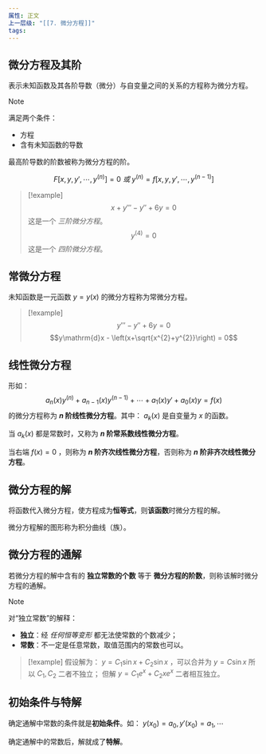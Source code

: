 ```yaml
---
属性: 正文
上一层级: "[[7. 微分方程]]"
tags:
---
```


## 微分方程及其阶

表示未知函数及其各阶导数（微分）与自变量之间的关系的方程称为微分方程。

> [!note] 
> 满足两个条件：
> - 方程
> - 含有未知函数的导数

最高阶导数的阶数被称为微分方程的阶。

$$F[x,y,y',\cdots,y^{(n)}] = 0 ~或~ y^{(n)} = f[x,y,y',\cdots,y^{(n-1)}]$$

> [!example] 
> $$x + y''' - y'' + 6y = 0$$
> 这是一个 *三阶微分方程*。
> $$y^{(4)}=0$$
> 这是一个 *四阶微分方程*。

## 常微分方程

未知函数是一元函数 $y=y(x)$ 的微分方程称为常微分方程。

> [!example] 
> $$y'''-y''+6y=0$$
> $$y\mathrm{d}x - \left(x+\sqrt{x^{2}+y^{2}}\right) = 0$$

## 线性微分方程

形如： $$a_{n}(x)y^{(n)} + a_{n-1}(x)y^{(n-1)} + \cdots + a_{1}(x)y' + a_{0}(x)y = f(x)$$ 的微分方程称为 **$n$ 阶线性微分方程**。其中： $a_{k}(x)$ 是自变量为 $x$ 的函数。

当 $a_{k}(x)$ 都是常数时，又称为 **$n$ 阶常系数线性微分方程**。

当右端 $f(x) = 0$ ，则称为 **$n$ 阶齐次线性微分方程**，否则称为 **$n$ 阶非齐次线性微分方程**。

## 微分方程的解

将函数代入微分方程，使方程成为**恒等式**，则**该函数**时微分方程的解。

微分方程解的图形称为积分曲线（族）。

## 微分方程的通解

若微分方程的解中含有的 **独立常数的个数** 等于 **微分方程的阶数**，则称该解时微分方程的通解。

> [!note] 
> 对“独立常数”的解释：
> - **独立**：经 *任何恒等变形* 都无法使常数的个数减少；
> - **常数**：不一定是任意常数，取值范围内的常数也可以。
> > [!example] 
> > 假设解为： $y= C_{1}\sin x + C_{2}\sin x$ ，可以合并为 $y=C\sin x$ 所以 $C_{1}, C_{2}$ 二者不独立；
> > 但解 $y=C_{1}e^{x} + C_{2}xe^{x}$ 二者相互独立。

## 初始条件与特解

确定通解中常数的条件就是**初始条件**。如： $y(x_{0})=a_{0}, y'(x_{0}) = a_{1}, \cdots$

确定通解中的常数后，解就成了**特解**。